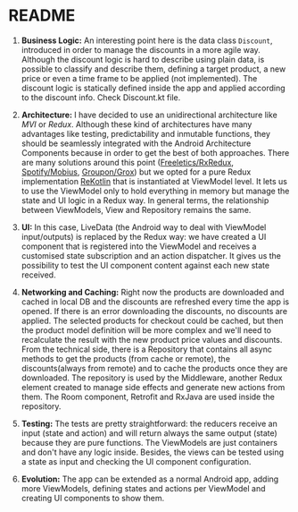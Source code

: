# README

1. **Business Logic:** An interesting point here is the data class `Discount`, introduced in order to manage the discounts in a more agile way. Although the discount logic is hard to describe using plain data, is possible to classify and describe them, defining a target product, a new price or even a time frame to be applied (not implemented). The discount logic is statically defined inside the app and applied according to the discount info. Check Discount.kt file.

2. **Architecture:** I have decided to use an unidirectional architecture like _MVI_ or _Redux_. Although these kind of architectures have many advantages like testing, predictability and inmutable functions, they should be seamlessly integrated with the Android Architecture Components because in order to get the best of both approaches. There are many solutions around this point ([Freeletics/RxRedux](https://github.com/freeletics/RxRedux), [Spotify/Mobius](https://github.com/spotify/mobius), [Groupon/Grox](https://github.com/groupon/grox)) but we opted for a pure Redux implementation [ReKotlin](https://github.com/ReKotlin) that is instantiated at ViewModel level. It lets us to use the ViewModel only to hold everything in memory but manage the state and UI logic in a Redux way. In general terms, the relationship between ViewModels, View and Repository remains the same.

3. **UI:** In this case, LiveData (the Android way to deal with ViewModel input/outputs) is replaced by the Redux way: we have created a UI component that is registered into the ViewModel and receives a customised state subscription and an action dispatcher. It gives us the possibility to test the UI component content against each new state received.

4. **Networking and Caching:** Right now the products are downloaded and cached in local DB and the discounts are refreshed every time the app is opened. If there is an error downloading the discounts, no discounts are applied. The selected products for checkout could be cached, but then the product model definition will be more complex and we'll need to recalculate the result with the new product price values and discounts. From the technical side, there is a Repository that contains all async methods to get the products (from cache or remote), the discounts(always from remote) and to cache the products once they are downloaded. The repository is used by the Middleware, another Redux element created to manage side effects and generate new actions from them. The Room component, Retrofit and RxJava are used inside the repository.

5. **Testing:** The tests are pretty straightforward: the reducers receive an input (state and action) and will return always the same output (state) because they are pure functions. The ViewModels are just containers and don't have any logic inside. Besides, the views can be tested using a state as input and checking the UI component configuration.

6. **Evolution:** The app can be extended as a normal Android app, adding more ViewModels, defining states and actions per ViewModel and creating UI components to show them.
